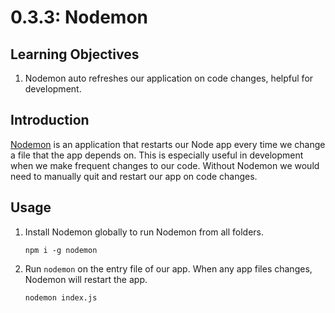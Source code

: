 # 0.3.3: Nodemon

## Learning Objectives

1. Nodemon auto refreshes our application on code changes, helpful for development.

## Introduction

[Nodemon](https://www.npmjs.com/package/nodemon) is an application that restarts our Node app every time we change a file that the app depends on. This is especially useful in development when we make frequent changes to our code. Without Nodemon we would need to manually quit and restart our app on code changes.

## Usage

1.  Install Nodemon globally to run Nodemon from all folders.

    ```
    npm i -g nodemon
    ```
2.  Run `nodemon` on the entry file of our app. When any app files changes, Nodemon will restart the app.

    ```
    nodemon index.js
    ```
